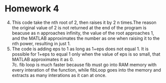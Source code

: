 # Homework 4  
4. This code take the nth root of 2, then raises it by 2 n times.The reason the original value of 2 is not returned at the end of the program is beacuse as n approaches infinity, the value of the root approaches 1, and the MATLAB approximates the number as one when raising it to the nth power, resulting in just 1.  
5. The code is adding eps to 1 as long as 1+eps does not equal 1. It is possible for 1+eps to equal 1 only when the value of eps is so small, that MATLAB approximates it as 0.  
7c. fib loop is much faster because fib must go into RAM memory with every interation of the function, while fibLoop goes into the memory and extracts as many interations as it can at once.  

